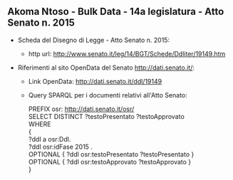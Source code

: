 ## Akoma Ntoso - Bulk Data - 14a legislatura - Atto Senato n. 2015 ##

* Scheda del Disegno di Legge - Atto Senato n. 2015:
	* http url: http://www.senato.it/leg/14/BGT/Schede/Ddliter/19149.htm

* Riferimenti al sito OpenData del Senato http://dati.senato.it/:
	* Link OpenData: http://dati.senato.it/ddl/19149
	* Query SPARQL per i documenti relativi all'Atto Senato:

        PREFIX osr: <http://dati.senato.it/osr/>  
		SELECT DISTINCT ?testoPresentato ?testoApprovato  
		WHERE  
		{  
		    ?ddl a osr:Ddl.  
		    ?ddl osr:idFase 2015 .  
		    OPTIONAL { ?ddl osr:testoPresentato ?testoPresentato }  
		    OPTIONAL { ?ddl osr:testoApprovato ?testoApprovato }  
		}
		